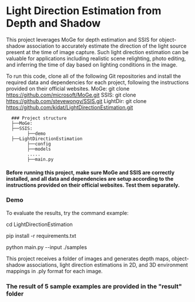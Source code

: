 # Light Direction Estimation from Depth and Shadow

This project leverages MoGe for depth estimation and SSIS for object-shadow association to accurately estimate the direction of the light source present at the time of image capture.
Such light direction estimation can be valuable for applications including realistic scene relighting, photo editing, and inferring the time of day based on lighting conditions in the image.

To run this code, clone all of the following Git repositories and install the required data and dependencies for each project, following the instructions provided on their official websites.
MoGe:   git clone https://github.com/microsoft/MoGe.git
SSIS:   git clone https://github.com/stevewongv/SSIS.git
LightDir: git clone https://github.com/kidat/LightDirectionEstimation.git

      ### Project structure
      ├──MoGe: 
      ├──SSIS: 
            ├──demo
      ├──LightDirectionEstimation
            ├──config
            ├──models
            .....
            ├──main.py
            
#### Before running this project, make sure MoGe and SSIS are correctly installed, and all data and dependencies are setup according to the instructions provided on their official websites. Test them separately.
   
### Demo

To evaluate the results, try the command example:

cd LightDirectionEstimation

pip install -r requirements.txt

python main.py --input ./samples


This project receives a folder of images and generates depth maps, object-shadow associations, light direction estimations in 2D, and 3D environment mappings in .ply format for each image.

### The result of 5 sample examples are provided in the "result" folder
